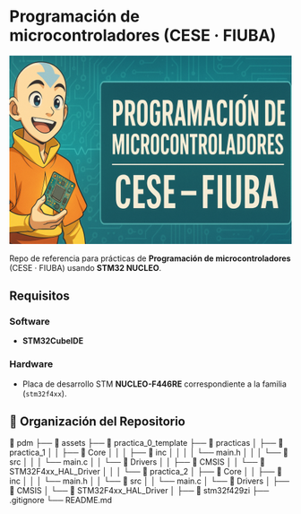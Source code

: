 # Programación de microcontroladores (CESE · FIUBA)

<p align="center">
  <img src="assets/pdm-cese-fiuba-banner.png" alt="Programación de microcontroladores (CESE · FIUBA)" />
</p>

Repo de referencia para prácticas de **Programación de microcontroladores** (CESE · FIUBA) usando **STM32 NUCLEO**.

## Requisitos

### Software
- **STM32CubeIDE**

### Hardware
- Placa de desarrollo STM **NUCLEO-F446RE** correspondiente a la familia (`stm32f4xx`).

## 📂 Organización del Repositorio

📁 pdm
├── 📁 assets
├── 📁 practica_0_template
├── 📁 practicas
│ ├── 📁 practica_1
│ │ ├── 📁 Core
│ │ │ ├── 📁 inc
│ │ │ │ └── main.h
│ │ │ └── 📁 src
│ │ │ └── main.c
│ │ └── 📁 Drivers
│ │ ├── 📁 CMSIS
│ │ └── 📁 STM32F4xx_HAL_Driver
│ │
│ └── 📁 practica_2
│ ├── 📁 Core
│ │ ├── 📁 inc
│ │ │ └── main.h
│ │ └── 📁 src
│ │ └── main.c
│ └── 📁 Drivers
│ ├── 📁 CMSIS
│ └── 📁 STM32F4xx_HAL_Driver
│
├── 📁 stm32f429zi
├── .gitignore
└── README.md
